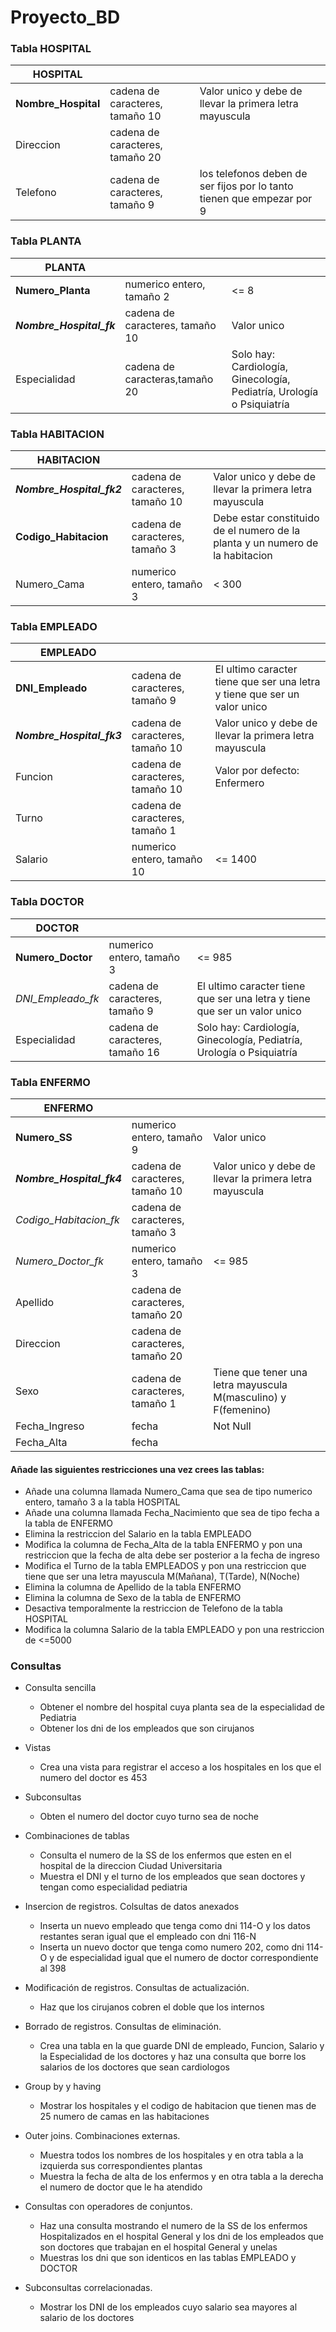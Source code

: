 # Proyecto_BD

### Tabla HOSPITAL

| HOSPITAL            |                                 |                                                                        |
|---------------------|---------------------------------|------------------------------------------------------------------------|
| **Nombre_Hospital** | cadena de caracteres, tamaño 10 | Valor unico y debe de llevar la primera letra mayuscula                |
| Direccion           | cadena de caracteres, tamaño 20 |                                                                        |
| Telefono            | cadena de caracteres, tamaño 9  | los telefonos deben de ser fijos por lo tanto tienen que empezar por 9 |

### Tabla PLANTA

| PLANTA                   |                                 |                                                                       |
|--------------------------|---------------------------------|-----------------------------------------------------------------------|
| **Numero_Planta**        | numerico entero, tamaño 2       | <= 8                                                                  |
| **_Nombre_Hospital_fk_** | cadena de caracteres, tamaño 10 | Valor unico                                                           |
| Especialidad             | cadena de caracteras,tamaño 20  | Solo hay: Cardiología, Ginecología, Pediatría, Urología o Psiquiatría |

### Tabla HABITACION

| HABITACION                |                                 |                                                                               |
|---------------------------|---------------------------------|-------------------------------------------------------------------------------|
| **_Nombre_Hospital_fk2_** | cadena de caracteres, tamaño 10 | Valor unico y debe de llevar la primera letra mayuscula                       |
| **Codigo_Habitacion**     | cadena de caracteres, tamaño 3  | Debe estar constituido de el numero de la planta y un numero de la habitacion |
| Numero_Cama               | numerico entero, tamaño 3       | < 300                                                                         |

### Tabla EMPLEADO

| EMPLEADO                  |                                 |                                                                           |
|---------------------------|---------------------------------|---------------------------------------------------------------------------|
| **DNI_Empleado**          | cadena de caracteres, tamaño 9  | El ultimo caracter tiene que ser una letra y tiene que ser un valor unico |
| **_Nombre_Hospital_fk3_** | cadena de caracteres, tamaño 10 | Valor unico y debe de llevar la primera letra mayuscula                   |
| Funcion                   | cadena de caracteres, tamaño 10 | Valor por defecto: Enfermero                                              |
| Turno                     | cadena de caracteres, tamaño 1  |                                                                           |
| Salario                   | numerico entero, tamaño 10      | <= 1400                                                                   |

### Tabla DOCTOR

| DOCTOR                 |                                 |                                                                           |
|------------------------|---------------------------------|---------------------------------------------------------------------------|
| **Numero_Doctor**      | numerico entero, tamaño 3       | <= 985                                                                    |
| _DNI_Empleado_fk_      | cadena de caracteres, tamaño 9  | El ultimo caracter tiene que ser una letra y tiene que ser un valor unico |
| Especialidad           | cadena de caracteres, tamaño 16 | Solo hay: Cardiología, Ginecología, Pediatría, Urología o Psiquiatría     |

### Tabla ENFERMO

| ENFERMO                     |                                 |                                                                |
|-----------------------------|---------------------------------|----------------------------------------------------------------|
| **Numero_SS**               | numerico entero, tamaño 9       | Valor unico                                                    |
| **_Nombre_Hospital_fk4_**   | cadena de caracteres, tamaño 10 | Valor unico y debe de llevar la primera letra mayuscula        |
| _Codigo_Habitacion_fk_      | cadena de caracteres, tamaño 3  |                                                                |
| _Numero_Doctor_fk_          | numerico entero, tamaño 3       | <= 985                                                         |
| Apellido                    | cadena de caracteres, tamaño 20 |                                                                |
| Direccion                   | cadena de caracteres, tamaño 20 |                                                                |
| Sexo                        | cadena de caracteres, tamaño 1  | Tiene que tener una letra mayuscula M(masculino) y F(femenino) |
| Fecha_Ingreso               | fecha                           | Not Null                                                       |
| Fecha_Alta                  | fecha                           |                                                                |


#### Añade las siguientes restricciones una vez crees las tablas:
* Añade una columna llamada Numero_Cama que sea de tipo numerico entero, tamaño 3 a la tabla HOSPITAL
* Añade una columna llamada Fecha_Nacimiento que sea de tipo fecha a la tabla de ENFERMO
* Elimina la restriccion del Salario en la tabla EMPLEADO
* Modifica la columna de Fecha_Alta de la tabla ENFERMO y pon una restriccion que la fecha de alta debe ser posterior a la fecha de ingreso
* Modifica el Turno de la tabla EMPLEADOS y pon una restriccion que tiene que ser una letra mayuscula M(Mañana), T(Tarde), N(Noche)
* Elimina la columna de Apellido de la tabla ENFERMO
* Elimina la columna de Sexo de la tabla de ENFERMO
* Desactiva temporalmente la restriccion de Telefono de la tabla HOSPITAL
* Modifica la columna Salario de la tabla EMPLEADO y pon una restriccion de <=5000


### Consultas
* Consulta sencilla
    * Obtener el nombre del hospital cuya planta sea de la especialidad de Pediatria
    * Obtener los dni de los empleados que son cirujanos
 
 * Vistas
    * Crea una vista para registrar el acceso a los hospitales en los que el numero del doctor es 453
    
* Subconsultas
    * Obten el numero del doctor cuyo turno sea de noche
    
* Combinaciones de tablas
    * Consulta el numero de la SS de los enfermos que esten en el hospital de la direccion Ciudad Universitaria
    * Muestra el DNI y el turno de los empleados que sean doctores y tengan como especialidad pediatria

* Insercion de registros. Colsultas de datos anexados
    * Inserta un nuevo empleado que tenga como dni 114-O y los datos restantes seran igual que el empleado con dni 116-N
    * Inserta un nuevo doctor que tenga como numero 202, como dni 114-O y de especialidad igual que el numero de doctor correspondiente al 398
    
* Modificación de registros. Consultas de actualización.
    * Haz que los cirujanos cobren el doble que los internos

* Borrado de registros. Consultas de eliminación.
    * Crea una tabla en la que guarde DNI de empleado, Funcion, Salario y la Especialidad de los doctores y haz una consulta que borre los salarios de los doctores que sean cardiologos

* Group by y having
    * Mostrar los hospitales y el codigo de habitacion que tienen mas de 25 numero de camas en las habitaciones
   
* Outer joins. Combinaciones externas.
    * Muestra todos los nombres de los hospitales y en otra tabla a la izquierda sus correspondientes plantas
    * Muestra la fecha de alta de los enfermos y en otra tabla a la derecha el numero de doctor que le ha atendido  

* Consultas con operadores de conjuntos.
    * Haz una consulta mostrando el numero de la SS de los enfermos Hospitalizados en el hospital  General y los dni de los empleados que son doctores que trabajan en el hospital General y unelas
    * Muestras los dni que son identicos en las tablas EMPLEADO y DOCTOR

* Subconsultas correlacionadas.
    * Mostrar los DNI de los empleados cuyo salario sea mayores al salario de los doctores
